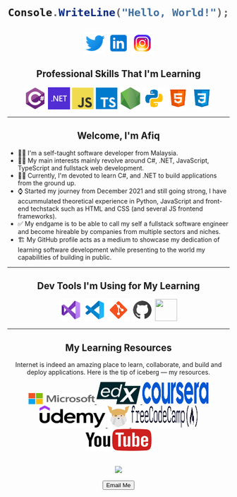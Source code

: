 <h1 align="center"><strong>

```cs
Console.WriteLine("Hello, World!");
```

</strong></h1>

<div align="center">
<p>
<a href="https://twitter.com/afiqcodes" target="_blank">
<img src="./assets/twitter.png" width="50" height="50"></a>

<a href="https://www.linkedin.com/in/afiq-hafizuddin-472293217/" target="_blank">
<img src="./assets/linkedin.png"  width="50" height="50"></a>

<a href="https://instagram.com/afiqcodes?igshid=YmMyMTA2M2Y=" target="_blank">
<img src="./assets/instagram-new.png" width="50" height="50"></a>
</p>
</div>

<h2 align="center"><strong>Professional Skills That I'm Learning</strong></h2>

<div align="center">
 <a href="https://learn.microsoft.com/en-us/dotnet/csharp/" target="_blank">
<img src="./assets/csharp.svg" width="50" height="50"></ing></a>

<a href="https://learn.microsoft.com/en-us/dotnet/" target="_blank">
<img src="./assets/dotnet.png" width="50" height="50"></a>

<a href="https://developer.mozilla.org/en-US/docs/Web/JavaScript" target="_blank">
<img src="./assets/javascript-original.svg" width="50" height="50"></a>

<a href="https://www.typescriptlang.org/docs/" target="_blank">
<img src="./assets/typescript-original.svg" width="50" height="50"></a>

<a hre="https://nodejs.org/en/" target="_blank">
<img src="./assets/node-js-apple.png" width=50 height=50></a>

<a href="https://docs.python.org/3/" target="_blank">
<img src="./assets/py.png" width="50" height="50"></a>

<a href="https://developer.mozilla.org/en-US/docs/Web/HTML" target="_blank">
<img src="./assets/html.png" width="50" height="50"></a>

<a href="https://developer.mozilla.org/en-US/docs/Web/CSS" target="_blank">
<img src="./assets/css.png" width="50" height="50"></a>
</div>

---

<div align="center">
<h2><strong>Welcome, I'm Afiq</strong></h2>
</div>

- 🙋‍♂️ I'm a self-taught software developer from Malaysia.
- 🧑‍🎓 My main interests mainly revolve around C#, .NET, JavaScript, TypeScript and fullstack web development.
- 🧑‍💻 Currently, I'm devoted to learn C#, and .NET to build applications from the ground up.
- ⌚ Started my journey from December 2021 and still going strong, I have accummulated theoretical experience in Python, JavaScript and front-end techstack such as HTML and CSS (and several JS frontend frameworks).
- ✅ My endgame is to be able to call my self a fullstack software engineer and become hireable by companies from multiple sectors and niches.
- 🏗️ My GitHub profile acts as a medium to showcase my dedication of learning software development while presenting to the world my capabilities of building in public.

---

<!-- Dev Tools -->
<h2 align="center"><strong>Dev Tools I'm Using for My Learning</strong></h2>

<div align="center">
<p>

<!-- Visual Studio -->
<a href="https://visualstudio.microsoft.com/" target="_blank">
<img src="./assets/visual-studio.png" width=50 height=50></a>

<!-- VS Code -->
<a href="https://code.visualstudio.com/" target="_blank">
<img src="./assets/visual-studio-code.png" width=50 height=50></a>

<!-- Git -->
<a href="https://git-scm.com/" target="_blank">
<img src="./assets/git.png" width=50 height=50></a>

<!-- GitHub -->
<a href="https://docs.github.com/en" target="_blank">
<img src="./assets/github.png" width=50 height=50></a>

<!-- Azure DevOps -->
<a href="https://learn.microsoft.com/en-us/azure/devops/?view=azure-devops" target="_blank">
<img src="./assets/azure-devops.ico" width=50 height=50></a>

</p>
</div>

---

<!-- Learning Resources -->

<h2 align="center"><strong>My Learning Resources</strong></h2>

<p align="center">Internet is indeed an amazing place to learn, collaborate, and build and deploy applications. Here is the tip of iceberg — my resources.</p>

<!-- links and icons -->
<div align="center">

<!-- ms learn -->
<a href="https://learn.microsoft.com/en-my/" alt="ms-learn" target="_blank">
<img src="./assets/ms-icon.png" width=150 height=25>
</a>

<!-- edx -->
<a href="https://courses.edx.org/dashboard" alt="edx" target="_blank">
<img src="./assets/edx-icon.svg" width=100 height=50>
</a>

<!-- coursera -->
<a href="https://www.coursera.org/home" alt="coursera" target="_blank">
<img src="./assets/coursera-icon.svg" width=150 height=50>
</a>

</br>

<!-- udemy -->
<a href="https://www.udemy.com/" alt="udemy" target="_blank">
<img src="./assets/logo-udemy.svg" width=150 height=50>
</a>

<!-- odin-project -->
<a href="https://www.theodinproject.com/dashboard" alt="odin" target="_blank">
<img src="./assets/odin-project.svg" width=50 height=50>
</a>

<!-- freecodecamp -->
<a href="https://www.freecodecamp.org/learn/" alt="fcc" target="_blank">
<img src="./assets/fcc_secondary_large.svg" width=150 height=50>
</a>

<a href="https://www.youtube.com/" alt="yt" target="_blank">
<img src="./assets/yt" width=150 height=50>
</a>
</div>

</br>

<p align=center>
<a href="#" alt="Afiq GitHub Statistics">
<img src="https://github-readme-stats.vercel.app/api?username=afiqhafizuddin&theme=prussian&show_icons=true">
</a>
</p>

<!-- contact section  -->

<div align="center">
<FORM>
<INPUT TYPE="button" VALUE="Email Me" onClick="parent.location='mailto:hafizuddinafiq@gmail?subject=Hi!, I've stumbled upon your account on GitHub&cc=afiqhafizuddin34@gmail.com'">
</FORM>

</div>
